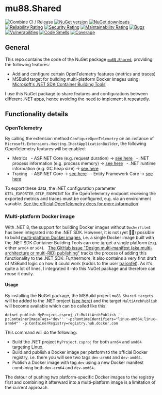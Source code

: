# mu88.Shared
![Combine CI / Release](https://github.com/mu88/mu88.Shared/actions/workflows/CI_CD.yml/badge.svg)
[![NuGet version](https://img.shields.io/nuget/v/mu88.Shared)](https://www.nuget.org/packages/mu88.Shared/)
[![NuGet downloads](https://img.shields.io/nuget/dt/mu88.Shared)](https://www.nuget.org/packages/mu88.Shared/)    
[![Reliability Rating](https://sonarcloud.io/api/project_badges/measure?project=mu88_mu88.Shared&metric=reliability_rating)](https://sonarcloud.io/summary/new_code?id=mu88_mu88.Shared)
[![Security Rating](https://sonarcloud.io/api/project_badges/measure?project=mu88_mu88.Shared&metric=security_rating)](https://sonarcloud.io/summary/new_code?id=mu88_mu88.Shared)
[![Maintainability Rating](https://sonarcloud.io/api/project_badges/measure?project=mu88_mu88.Shared&metric=sqale_rating)](https://sonarcloud.io/summary/new_code?id=mu88_mu88.Shared)
[![Bugs](https://sonarcloud.io/api/project_badges/measure?project=mu88_mu88.Shared&metric=bugs)](https://sonarcloud.io/summary/new_code?id=mu88_mu88.Shared)
[![Vulnerabilities](https://sonarcloud.io/api/project_badges/measure?project=mu88_mu88.Shared&metric=vulnerabilities)](https://sonarcloud.io/summary/new_code?id=mu88_mu88.Shared)
[![Code Smells](https://sonarcloud.io/api/project_badges/measure?project=mu88_mu88.Shared&metric=code_smells)](https://sonarcloud.io/summary/new_code?id=mu88_mu88.Shared)
[![Coverage](https://sonarcloud.io/api/project_badges/measure?project=mu88_mu88.Shared&metric=coverage)](https://sonarcloud.io/summary/new_code?id=mu88_mu88.Shared)

## General
This repo contains the code of the NuGet package [`mu88.Shared`](https://www.nuget.org/packages/mu88.Shared/), providing the following features:
- Add and configure certain OpenTelemetry features (metrics and traces)
- MSBuild target for building multi-platform Docker images using [Microsoft's .NET SDK Container Building Tools](https://learn.microsoft.com/en-us/dotnet/core/docker/publish-as-container)

I use this NuGet package to share features and configurations between different .NET apps, hence avoiding the need to implement it repeatedly.

## Functionality details
### OpenTelemetry
By calling the extension method `ConfigureOpenTelemetry` on an instance of `Microsoft.Extensions.Hosting.IHostApplicationBuilder`, the following OpenTelemetry features will be enabled:
- Metrics
  - ASP.NET Core (e.g. request duration) → [see here](https://github.com/open-telemetry/opentelemetry-dotnet-contrib/tree/main/src/OpenTelemetry.Instrumentation.AspNetCore#metrics)
  - .NET process information (e.g. process memory) → [see here](https://github.com/open-telemetry/opentelemetry-dotnet-contrib/tree/main/src/OpenTelemetry.Instrumentation.Process#metrics)
  - .NET runtime information (e.g. GC heap size) → [see here](https://github.com/open-telemetry/opentelemetry-dotnet-contrib/tree/main/src/OpenTelemetry.Instrumentation.Runtime#metrics)
- Tracing
  - ASP.NET Core → [see here](https://github.com/open-telemetry/opentelemetry-dotnet-contrib/tree/main/src/OpenTelemetry.Instrumentation.AspNetCore#traces)
  - Entity Framework Core → [see here](https://github.com/open-telemetry/opentelemetry-dotnet-contrib/tree/main/src/OpenTelemetry.Instrumentation.EntityFrameworkCore)

To export these data, the .NET configuration parameter `OTEL_EXPORTER_OTLP_ENDPOINT` for the OpenTelemetry endpoint receiving the exported metrics and traces must be configured, e.g. via an environment variable. [See the official OpenTelemetry docs for more information](https://opentelemetry.io/docs/languages/sdk-configuration/otlp-exporter/#otel_exporter_otlp_endpoint).

### Multi-platform Docker image
With .NET 8, the support for building Docker images without `Dockerfile`s has been integrated into the .NET SDK. However, it is not (yet 🫰🏻) possible to build [multi-platform Docker images](https://docs.docker.com/build/building/multi-platform/), i.e. a single Docker image built with the .NET SDK Container Building Tools can one target a single platform (e.g. either `arm64` or `x64`).  
[The GitHub issue "Design multi-manifest (aka multi-architecture or multi-RID) publishing"](https://github.com/dotnet/sdk-container-builds/issues/87) tracks the process of adding this functionality to the .NET SDK. Furthermore, it also contains a very first draft of MSBuild logic on how it could work (kudos to the user [baronfel](https://github.com/baronfel)). As it's quite a lot of lines, I integrated it into this NuGet package and therefore can reuse it easily.

#### Usage
By installing the NuGet package, the MSBuild project `mu88.Shared.targets` will be added to the .NET project ([see here](https://learn.microsoft.com/en-us/nuget/concepts/msbuild-props-and-targets)) and the target `MultiArchPublish` will become available which can be called like this:

`dotnet publish MyProject.csproj /t:MultiArchPublish '-p:ContainerImageTags="dev"' '-p:RuntimeIdentifiers="linux-amd64;linux-arm64"' -p:ContainerRegistry=registry.hub.docker.com`

This command will do the following:
- Build the .NET project `MyProject.csproj` for both `arm64` and `amd64` targeting Linux.
- Build and publish a Docker image per platform to the official Docker registry, i.e. there you will see two tags `dev-arm64` and `dev-amd64`.
- Publish a Docker image with tag `dev` using a new Docker manifest combining both `dev-arm64` and `dev-amd64`.

The detour of pushing two platform-specific Docker images to the registry first and combining it afterward into a multi-platform image is a limitation of the current approach.
